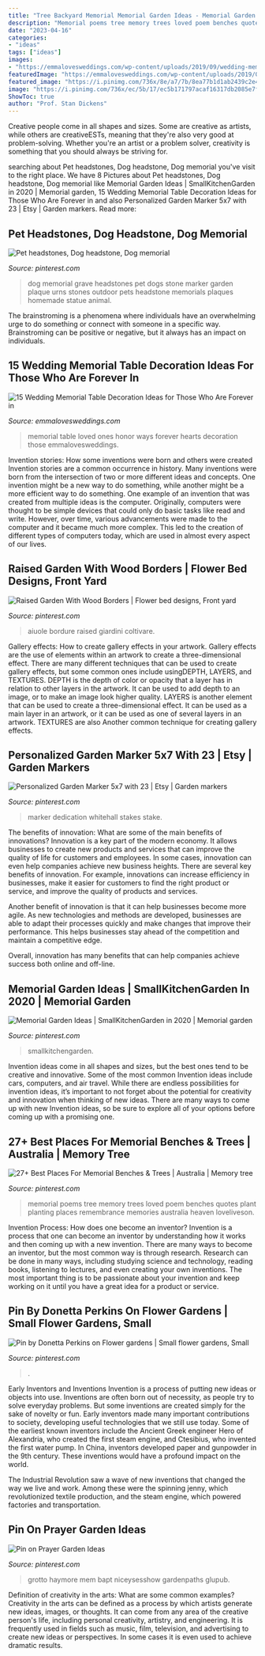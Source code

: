```yaml
---
title: "Tree Backyard Memorial Memorial Garden Ideas - Memorial Garden Ideas"
description: "Memorial poems tree memory trees loved poem benches quotes plant planting places remembrance memories australia heaven loveliveson"
date: "2023-04-16"
categories:
- "ideas"
tags: ["ideas"]
images:
- "https://emmalovesweddings.com/wp-content/uploads/2019/09/wedding-memorial-table-to-honor-loved-ones.jpg"
featuredImage: "https://emmalovesweddings.com/wp-content/uploads/2019/09/wedding-memorial-table-to-honor-loved-ones.jpg"
featured_image: "https://i.pinimg.com/736x/8e/a7/7b/8ea77b1d1ab2439c2e4f3af946ba4d55--tiered-garden-box-garden.jpg"
image: "https://i.pinimg.com/736x/ec/5b/17/ec5b171797acaf16317db2085e7f7bbb.jpg"
ShowToc: true
author: "Prof. Stan Dickens"
---
```



Creative people come in all shapes and sizes. Some are creative as artists, while others are creativeESTs, meaning that they're also very good at problem-solving. Whether you're an artist or a problem solver, creativity is something that you should always be striving for.

	

		
searching about Pet headstones, Dog headstone, Dog memorial you've visit to the right place. We have 8 Pictures about Pet headstones, Dog headstone, Dog memorial like Memorial Garden Ideas | SmallKitchenGarden in 2020 | Memorial garden, 15 Wedding Memorial Table Decoration Ideas for Those Who Are Forever in and also Personalized Garden Marker 5x7 with 23 | Etsy | Garden markers. Read more:
		
    
## Pet Headstones, Dog Headstone, Dog Memorial

<img loading=lazy src="https://i.pinimg.com/736x/1b/2d/04/1b2d043574cd38e77c826d9fb851659b--memorial-urns-memorial-ideas.jpg" onerror="this.onerror=null;this.src='https://tse2.mm.bing.net/th?id=OIP.hXRF8WGryrOr1yBYCwBEtwHaJ4&amp;pid=15.1';" alt="Pet headstones, Dog headstone, Dog memorial">

_Source: pinterest.com_

>dog memorial grave headstones pet dogs stone marker garden plaque urns stones outdoor pets headstone memorials plaques homemade statue animal. 

	

The brainstroming is a phenomena where individuals have an overwhelming urge to do something or connect with someone in a specific way. Brainstroming can be positive or negative, but it always has an impact on individuals.

    
## 15 Wedding Memorial Table Decoration Ideas For Those Who Are Forever In

<img loading=lazy src="https://emmalovesweddings.com/wp-content/uploads/2019/09/wedding-memorial-table-to-honor-loved-ones.jpg" onerror="this.onerror=null;this.src='https://tse2.mm.bing.net/th?id=OIP.nOiq0kQlZ_MYrp2HX4FeqgHaLl&amp;pid=15.1';" alt="15 Wedding Memorial Table Decoration Ideas for Those Who Are Forever in">

_Source: emmalovesweddings.com_

>memorial table loved ones honor ways forever hearts decoration those emmalovesweddings. 

	

Invention stories: How some inventions were born and others were created
Invention stories are a common occurrence in history. Many inventions were born from the intersection of two or more different ideas and concepts. One invention might be a new way to do something, while another might be a more efficient way to do something. 
One example of an invention that was created from multiple ideas is the computer. Originally, computers were thought to be simple devices that could only do basic tasks like read and write. However, over time, various advancements were made to the computer and it became much more complex. This led to the creation of different types of computers today, which are used in almost every aspect of our lives.

    
## Raised Garden With Wood Borders | Flower Bed Designs, Front Yard

<img loading=lazy src="https://i.pinimg.com/736x/8e/a7/7b/8ea77b1d1ab2439c2e4f3af946ba4d55--tiered-garden-box-garden.jpg" onerror="this.onerror=null;this.src='https://tse2.mm.bing.net/th?id=OIP.oH4-Kq-KdKnujdP3M6WPRADhEs&amp;pid=15.1';" alt="Raised Garden With Wood Borders | Flower bed designs, Front yard">

_Source: pinterest.com_

>aiuole bordure raised giardini coltivare. 

	

Gallery effects: How to create gallery effects in your artwork.
Gallery effects are the use of elements within an artwork to create a three-dimensional effect. There are many different techniques that can be used to create gallery effects, but some common ones include usingDEPTH, LAYERS, and TEXTURES.
 DEPTH is the depth of color or opacity that a layer has in relation to other layers in the artwork. It can be used to add depth to an image, or to make an image look higher quality. LAYERS is another element that can be used to create a three-dimensional effect. It can be used as a main layer in an artwork, or it can be used as one of several layers in an artwork. TEXTURES are also Another common technique for creating gallery effects.

    
## Personalized Garden Marker 5x7 With 23 | Etsy | Garden Markers

<img loading=lazy src="https://i.pinimg.com/736x/ec/5b/17/ec5b171797acaf16317db2085e7f7bbb.jpg" onerror="this.onerror=null;this.src='https://tse1.mm.bing.net/th?id=OIP.NGlKkXsk8Dy2CsI2O6ySHgHaHa&amp;pid=15.1';" alt="Personalized Garden Marker 5x7 with 23 | Etsy | Garden markers">

_Source: pinterest.com_

>marker dedication whitehall stakes stake. 

	

The benefits of innovation: What are some of the main benefits of innovations?
Innovation is a key part of the modern economy. It allows businesses to create new products and services that can improve the quality of life for customers and employees. In some cases, innovation can even help companies achieve new business heights.
There are several key benefits of innovation. For example, innovations can increase efficiency in businesses, make it easier for customers to find the right product or service, and improve the quality of products and services.

Another benefit of innovation is that it can help businesses become more agile. As new technologies and methods are developed, businesses are able to adapt their processes quickly and make changes that improve their performance. This helps businesses stay ahead of the competition and maintain a competitive edge.

Overall, innovation has many benefits that can help companies achieve success both online and off-line.

    
## Memorial Garden Ideas | SmallKitchenGarden In 2020 | Memorial Garden

<img loading=lazy src="https://i.pinimg.com/736x/9d/0e/97/9d0e978353c5197326c5c8c7a5bc6960.jpg" onerror="this.onerror=null;this.src='https://tse4.mm.bing.net/th?id=OIP.btYrajM-tvB4p7T2fUReDgHaLH&amp;pid=15.1';" alt="Memorial Garden Ideas | SmallKitchenGarden in 2020 | Memorial garden">

_Source: pinterest.com_

>smallkitchengarden. 

	

Invention ideas come in all shapes and sizes, but the best ones tend to be creative and innovative. Some of the most common Invention ideas include cars, computers, and air travel. While there are endless possibilities for invention ideas, it’s important to not forget about the potential for creativity and innovation when thinking of new ideas. There are many ways to come up with new Invention ideas, so be sure to explore all of your options before coming up with a promising one.

    
## 27+ Best Places For Memorial Benches &amp; Trees | Australia | Memory Tree

<img loading=lazy src="https://i.pinimg.com/originals/ea/c7/31/eac731289ca7f82cb5f46cefaaef262d.png" onerror="this.onerror=null;this.src='https://tse4.mm.bing.net/th?id=OIP.x7-TVJtgKslK1PMC74qWMQHaLG&amp;pid=15.1';" alt="27+ Best Places For Memorial Benches &amp; Trees | Australia | Memory tree">

_Source: pinterest.com_

>memorial poems tree memory trees loved poem benches quotes plant planting places remembrance memories australia heaven loveliveson. 

	

Invention Process: How does one become an inventor?
Invention is a process that one can become an inventor by understanding how it works and then coming up with a new invention. There are many ways to become an inventor, but the most common way is through research. Research can be done in many ways, including studying science and technology, reading books, listening to lectures, and even creating your own inventions. The most important thing is to be passionate about your invention and keep working on it until you have a great idea for a product or service.

    
## Pin By Donetta Perkins On Flower Gardens | Small Flower Gardens, Small

<img loading=lazy src="https://i.pinimg.com/736x/86/52/dd/8652dd967f697d70b2d4cdc222fd5c64.jpg" onerror="this.onerror=null;this.src='https://tse4.mm.bing.net/th?id=OIP.8bPADtU3icmF0s4KwfkF1QHaFj&amp;pid=15.1';" alt="Pin by Donetta Perkins on Flower gardens | Small flower gardens, Small">

_Source: pinterest.com_

>. 

	

Early Inventors and Inventions
Invention is a process of putting new ideas or objects into use. Inventions are often born out of necessity, as people try to solve everyday problems. But some inventions are created simply for the sake of novelty or fun. Early inventors made many important contributions to society, developing useful technologies that we still use today.
Some of the earliest known inventors include the Ancient Greek engineer Hero of Alexandria, who created the first steam engine, and Ctesibius, who invented the first water pump. In China, inventors developed paper and gunpowder in the 9th century. These inventions would have a profound impact on the world.

The Industrial Revolution saw a wave of new inventions that changed the way we live and work. Among these were the spinning jenny, which revolutionized textile production, and the steam engine, which powered factories and transportation.

    
## Pin On Prayer Garden Ideas

<img loading=lazy src="https://i.pinimg.com/736x/28/4c/ad/284cad592f3884387a5f571b62f8c505--memorial-gardens-memorial-garden-ideas.jpg" onerror="this.onerror=null;this.src='https://tse3.mm.bing.net/th?id=OIP.sefKu96zqT1fOcVmH-02sgHaLq&amp;pid=15.1';" alt="Pin on Prayer Garden Ideas">

_Source: pinterest.com_

>grotto haymore mem bapt niceysesshow gardenpaths glupub. 

	

Definition of creativity in the arts: What are some common examples?
Creativity in the arts can be defined as a process by which artists generate new ideas, images, or thoughts. It can come from any area of the creative person's life, including personal creativity, artistry, and engineering. It is frequently used in fields such as music, film, television, and advertising to create new ideas or perspectives. In some cases it is even used to achieve dramatic results.

